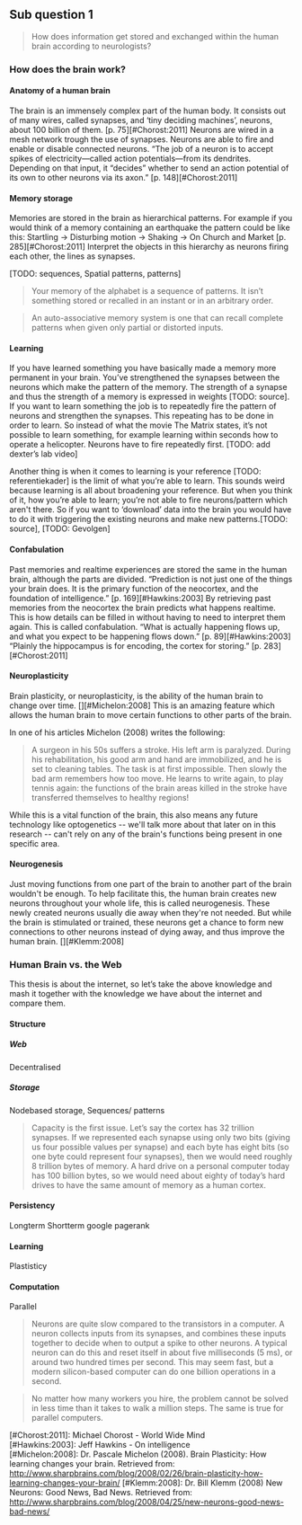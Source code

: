 ## Sub question 1
> How does information get stored and exchanged within the human brain according to neurologists?

### How does the brain work?
#### Anatomy of a human brain
The brain is an immensely complex part of the human body. It consists out of many wires, called synapses, and ‘tiny deciding machines’, neurons, about 100 billion of them. [p. 75][#Chorost:2011]
Neurons are wired in a mesh network trough the use of synapses. Neurons are able to fire and enable or disable connected neurons. “The job of a neuron is to accept spikes of electricity—called action potentials—from its dendrites. Depending on that input, it “decides” whether to send an action potential of its own to other neurons via its axon.” [p. 148][#Chorost:2011]

#### Memory storage
Memories are stored in the brain as hierarchical patterns. For example if you would think of a memory containing an earthquake the pattern could be like this: Startling → Disturbing motion → Shaking → On Church and Market [p. 285][#Chorost:2011] Interpret the objects in this hierarchy as neurons firing each other, the lines as synapses. 

[TODO: sequences, Spatial patterns, patterns]

> Your memory of the alphabet is a sequence of patterns. It isn’t something stored or recalled in an instant or in an arbitrary order.

> An auto-associative memory system is one that can recall complete patterns when given only partial or distorted inputs.

#### Learning
If you have learned something you have basically made a memory more permanent in your brain. You’ve strengthened the synapses between the neurons which make the pattern of the memory. The strength of a synapse and thus the strength of a memory is expressed in weights [TODO: source].
If you want to learn something the job is to repeatedly fire the pattern of neurons and strengthen the synapses. This repeating has to be done in order to learn. So instead of what the movie The Matrix states, it’s not possible to learn something, for example learning within seconds how to operate a helicopter. Neurons have to fire repeatedly first. [TODO: add dexter’s lab video]

Another thing is when it comes to learning is your reference [TODO: referentiekader] is the limit of what you’re able to learn. This sounds weird because learning is all about broadening your reference. But when you think of it, how you’re able to learn; you’re not able to fire neurons/pattern which aren't there. So if you want to ‘download’ data into the brain you would have to do it with triggering the existing neurons and make new patterns.[TODO: source], [TODO: Gevolgen]

#### Confabulation
Past memories and realtime experiences are stored the same in the human brain, although the parts are divided. “Prediction is not just one of the things your brain does. It is the primary function of the neocortex, and the foundation of intelligence.” [p. 169][#Hawkins:2003] By retrieving past memories from the neocortex the brain predicts what happens realtime. This is how details can be filled in without having to need to interpret them again. This is called confabulation. “What is actually happening flows up, and what you expect to be happening flows down.” [p. 89][#Hawkins:2003] “Plainly the hippocampus is for encoding, the cortex for storing.” [p. 283][#Chorost:2011]

#### Neuroplasticity
Brain plasticity, or neuroplasticity, is the ability of the human brain to change over time. [][#Michelon:2008] This is an amazing feature which allows the human brain to move certain functions to other parts of the brain.

In one of his articles Michelon (2008) writes the following:
> A surgeon in his 50s suffers a stroke. His left arm is paralyzed. During his rehabilitation, his good arm and hand are immobilized, and he is set to cleaning tables. The task is at first impossible. Then slowly the bad arm remembers how too move. He learns to write again, to play tennis again: the functions of the brain areas killed in the stroke have transferred themselves to healthy regions!

While this is a vital function of the brain, this also means any future technology like optogenetics -- we'll talk more about that later on in this research -- can't rely on any of the brain's functions being present in one specific area.

#### Neurogenesis
Just moving functions from one part of the brain to another part of the brain wouldn't be enough. To help facilitate this, the human brain creates new neurons throughout your whole life, this is called neurogenesis. These newly created neurons usually die away when they're not needed. But while the brain is stimulated or trained, these neurons get a chance to form new connections to other neurons instead of dying away, and thus improve the human brain. [][#Klemm:2008]

### Human Brain vs. the Web
This thesis is about the internet, so let’s take the above knowledge and mash it together with the knowledge we have about the internet and compare them.

#### Structure
##### Web
Decentralised
##### Storage
Nodebased storage, Sequences/ patterns
> Capacity is the first issue. Let’s say the cortex has 32 trillion synapses. If we represented each synapse using only two bits (giving us four possible values per synapse) and each byte has eight bits (so one byte could represent four synapses), then we would need roughly 8 trillion bytes of memory. A hard drive on a personal computer today has 100 billion bytes, so we would need about eighty of today’s hard drives to have the same amount of memory as a human cortex.

#### Persistency
Longterm Shortterm
google pagerank
#### Learning
Plastisticy
#### Computation
Parallel

> Neurons are quite slow compared to the transistors in a computer. A neuron collects inputs from its synapses, and combines these inputs together to decide when to output a spike to other neurons. A typical neuron can do this and reset itself in about five milliseconds (5 ms), or around two hundred times per second. This may seem fast, but a modern silicon-based computer can do one billion operations in a second.

> No matter how many workers you hire, the problem cannot be solved in less time than it takes to walk a million steps. The same is true for parallel computers.



[#Chorost:2011]: Michael Chorost - World Wide Mind  
[#Hawkins:2003]: Jeff Hawkins - On intelligence  
[#Michelon:2008]: Dr. Pascale Michelon (2008). Brain Plasticity: How learning changes your brain. Retrieved from: http://www.sharpbrains.com/blog/2008/02/26/brain-plasticity-how-learning-changes-your-brain/
[#Klemm:2008]: Dr. Bill Klemm (2008) New Neurons: Good News, Bad News. Retrieved from: http://www.sharpbrains.com/blog/2008/04/25/new-neurons-good-news-bad-news/